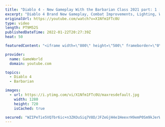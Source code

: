 ```yaml
---
title: "Diablo 4 - New Gameplay With the Barbarian Class 2021 part: 1 [FHD 1080p]"
excerpt: "Diablo 4 Brand New Gameplay, Combat Improvements, Lighting, Weapon Buffs and More Subscribe to GameWorld YouTube ..."
originalUrl: https://youtube.com/watch?v=X1Nfm1FTc0U
type: video
length: PT9M52S
publishedDateTime: 2022-01-22T20:27:39Z
heat: 50

featuredContent: "<iframe width=\"800\" height=\"500\" frameborder=\"0\" src=\"https://www.youtube.com/embed/X1Nfm1FTc0U\" allow=\"accelerometer; autoplay; encrypted-media; gyroscope; picture-in-picture\" allowfullscreen></iframe>"

provider:
  name: GameWorld
  domain: youtube.com

topics:
  - Diablo 4
  - Barbarian

images:
  - url: https://i.ytimg.com/vi/X1Nfm1FTc0U/maxresdefault.jpg
    width: 1280
    height: 720
    isCached: true

secured: "WZIPeTie5VQ7br6ic+n3ZKOuSiq7V8D/JFZeGjH4e1HeexrH9emP0Sm9kJerWcELTzkn6lqDtEsC0qfG4YEPtgxi9igKjdQnuCfuTPEzS+qD8Va7pOI1v0ynLc9TFYzN9X8ajRtaZHkFdc0QUwrh1nAJHcRMHfaADP1M5Dg0zwm8SogNxD54t4mVgLCr7pmdYRr8wGzPH1Vpim8qPHuhAVZ1RtWG3TTDZV//LTaPU9+GbwVC8FfQ/0WxBIqe0K/oHVP7r718gCltnyWoI7GQ1GbzV+fxJS2dtUZKMgzycj96RFen73+ARFYMXiX7dchFzvGytDtXmWbJGo9n5i0faOebX5of58FNHe85fy+b6QYQj5re3SdMGMji9PXPAO3OZX8mWRvwxGDpithUYwZHn/Q4Wn7amth4UJjxrG/b0Ak=;h0BJzIMXil0hinhljhNZdg=="
---
```


